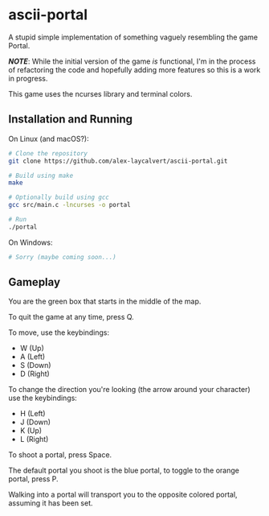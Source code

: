 # ascii-portal

A stupid simple implementation of something vaguely resembling the game Portal.

***NOTE***: While the initial version of the game *is* functional, I'm in the
process of refactoring the code and hopefully adding more features so this is a
work in progress.

This game uses the ncurses library and terminal colors.

## Installation and Running

On Linux (and macOS?):

```bash
# Clone the repository
git clone https://github.com/alex-laycalvert/ascii-portal.git

# Build using make
make

# Optionally build using gcc
gcc src/main.c -lncurses -o portal

# Run
./portal

```

On Windows:

```bash
# Sorry (maybe coming soon...)
```

## Gameplay

You are the green box that starts in the middle of the map.

To quit the game at any time, press Q.

To move, use the keybindings:

- W (Up)
- A (Left)
- S (Down)
- D (Right)

To change the direction you're looking (the arrow around your character) use
the keybindings:

- H (Left)
- J (Down)
- K (Up)
- L (Right)

To shoot a portal, press Space.

The default portal you shoot is the blue portal, to toggle to the orange portal,
press P.

Walking into a portal will transport you to the opposite colored portal,
assuming it has been set.

